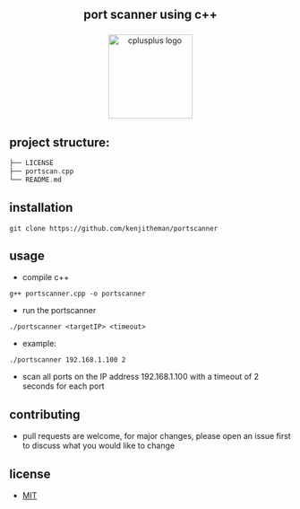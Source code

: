 <h2 align="center">port scanner using c++</h2>

###

<div align="center">
  <img src="https://cdn.jsdelivr.net/gh/devicons/devicon/icons/cplusplus/cplusplus-original.svg" height="150" alt="cplusplus logo"  />
</div>

###

## project structure:

```rust
├── LICENSE
├── portscan.cpp
└── README.md
```

## installation

```shell
git clone https://github.com/kenjitheman/portscanner
```

## usage

- compile c++

```shell
g++ portscanner.cpp -o portscanner
```

- run the portscanner

```shell
./portscanner <targetIP> <timeout>
```

- example:

```shell
./portscanner 192.168.1.100 2
```

- scan all ports on the IP address 192.168.1.100 with a timeout of 2 seconds for each port

## contributing

- pull requests are welcome, for major changes, please open an issue first to
  discuss what you would like to change

## license

- [MIT](https://choosealicense.com/licenses/mit/)
